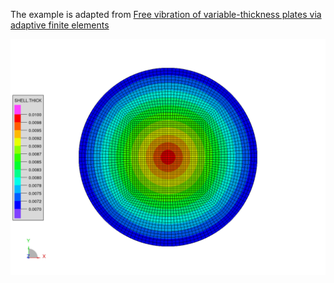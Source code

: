 The example is adapted from [Free vibration of variable-thickness plates via adaptive finite elements](https://doi.org/10.1016/j.jsv.2024.118336)

![Circular plate](variable_thickness.png "Circular plate with linearily varying thickness")

